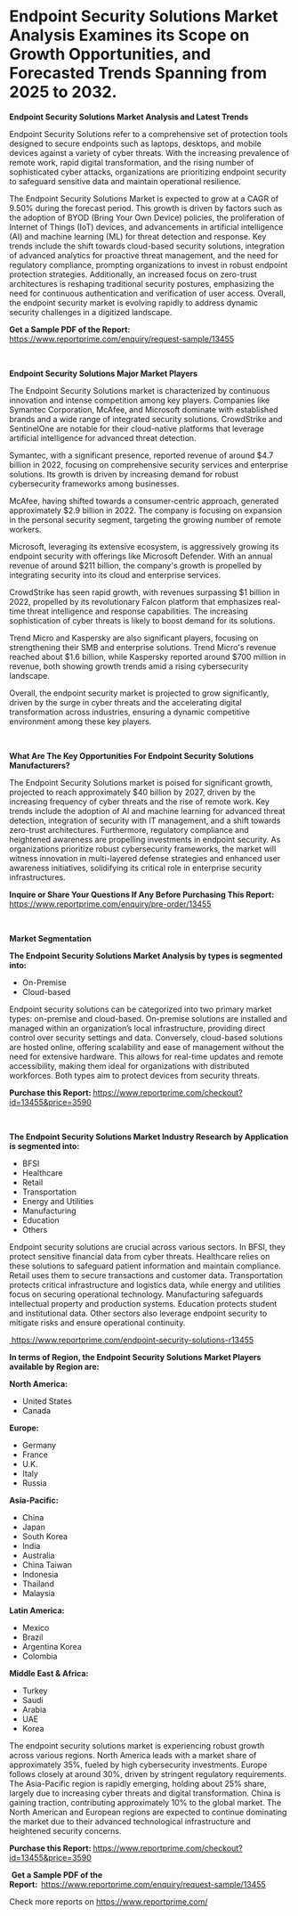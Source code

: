 <p><h1>Endpoint Security Solutions Market Analysis Examines its Scope on Growth Opportunities, and Forecasted Trends Spanning from 2025 to 2032.</h1></p><p><strong>Endpoint Security Solutions Market Analysis and Latest Trends</strong></p>
<p><p>Endpoint Security Solutions refer to a comprehensive set of protection tools designed to secure endpoints such as laptops, desktops, and mobile devices against a variety of cyber threats. With the increasing prevalence of remote work, rapid digital transformation, and the rising number of sophisticated cyber attacks, organizations are prioritizing endpoint security to safeguard sensitive data and maintain operational resilience.</p><p>The Endpoint Security Solutions Market is expected to grow at a CAGR of 9.50% during the forecast period. This growth is driven by factors such as the adoption of BYOD (Bring Your Own Device) policies, the proliferation of Internet of Things (IoT) devices, and advancements in artificial intelligence (AI) and machine learning (ML) for threat detection and response. Key trends include the shift towards cloud-based security solutions, integration of advanced analytics for proactive threat management, and the need for regulatory compliance, prompting organizations to invest in robust endpoint protection strategies. Additionally, an increased focus on zero-trust architectures is reshaping traditional security postures, emphasizing the need for continuous authentication and verification of user access. Overall, the endpoint security market is evolving rapidly to address dynamic security challenges in a digitized landscape.</p></p>
<p><strong>Get a Sample PDF of the Report:&nbsp;</strong> <a href="https://www.reportprime.com/enquiry/request-sample/13455?utm_campaign=3207&utm_medium=2&utm_source=Github&utm_content=ia&utm_term=20032025&utm_id=endpoint-security-solutions">https://www.reportprime.com/enquiry/request-sample/13455</a></p>
<p>&nbsp;</p>
<p><strong>Endpoint Security Solutions Major Market Players</strong></p>
<p><p>The Endpoint Security Solutions market is characterized by continuous innovation and intense competition among key players. Companies like Symantec Corporation, McAfee, and Microsoft dominate with established brands and a wide range of integrated security solutions. CrowdStrike and SentinelOne are notable for their cloud-native platforms that leverage artificial intelligence for advanced threat detection.</p><p>Symantec, with a significant presence, reported revenue of around $4.7 billion in 2022, focusing on comprehensive security services and enterprise solutions. Its growth is driven by increasing demand for robust cybersecurity frameworks among businesses. </p><p>McAfee, having shifted towards a consumer-centric approach, generated approximately $2.9 billion in 2022. The company is focusing on expansion in the personal security segment, targeting the growing number of remote workers.</p><p>Microsoft, leveraging its extensive ecosystem, is aggressively growing its endpoint security with offerings like Microsoft Defender. With an annual revenue of around $211 billion, the company's growth is propelled by integrating security into its cloud and enterprise services.</p><p>CrowdStrike has seen rapid growth, with revenues surpassing $1 billion in 2022, propelled by its revolutionary Falcon platform that emphasizes real-time threat intelligence and response capabilities. The increasing sophistication of cyber threats is likely to boost demand for its solutions.</p><p>Trend Micro and Kaspersky are also significant players, focusing on strengthening their SMB and enterprise solutions. Trend Micro's revenue reached about $1.6 billion, while Kaspersky reported around $700 million in revenue, both showing growth trends amid a rising cybersecurity landscape.</p><p>Overall, the endpoint security market is projected to grow significantly, driven by the surge in cyber threats and the accelerating digital transformation across industries, ensuring a dynamic competitive environment among these key players.</p></p>
<p>&nbsp;</p>
<p><strong>What Are The Key Opportunities For Endpoint Security Solutions Manufacturers?</strong></p>
<p><p>The Endpoint Security Solutions market is poised for significant growth, projected to reach approximately $40 billion by 2027, driven by the increasing frequency of cyber threats and the rise of remote work. Key trends include the adoption of AI and machine learning for advanced threat detection, integration of security with IT management, and a shift towards zero-trust architectures. Furthermore, regulatory compliance and heightened awareness are propelling investments in endpoint security. As organizations prioritize robust cybersecurity frameworks, the market will witness innovation in multi-layered defense strategies and enhanced user awareness initiatives, solidifying its critical role in enterprise security infrastructures.</p></p>
<p><strong>Inquire or Share Your Questions If Any Before Purchasing This Report:</strong> <a href="https://www.reportprime.com/enquiry/pre-order/13455?utm_campaign=3207&utm_medium=2&utm_source=Github&utm_content=ia&utm_term=20032025&utm_id=endpoint-security-solutions">https://www.reportprime.com/enquiry/pre-order/13455</a></p>
<p>&nbsp;</p>
<p><strong>Market Segmentation</strong></p>
<p><strong>The Endpoint Security Solutions Market Analysis by types is segmented into:</strong></p>
<p><ul><li>On-Premise</li><li>Cloud-based</li></ul></p>
<p><p>Endpoint security solutions can be categorized into two primary market types: on-premise and cloud-based. On-premise solutions are installed and managed within an organization’s local infrastructure, providing direct control over security settings and data. Conversely, cloud-based solutions are hosted online, offering scalability and ease of management without the need for extensive hardware. This allows for real-time updates and remote accessibility, making them ideal for organizations with distributed workforces. Both types aim to protect devices from security threats.</p></p>
<p><strong>Purchase this Report:&nbsp;</strong><a href="https://www.reportprime.com/checkout?id=13455&price=3590&utm_campaign=3207&utm_medium=2&utm_source=Github&utm_content=ia&utm_term=20032025&utm_id=endpoint-security-solutions">https://www.reportprime.com/checkout?id=13455&price=3590</a></p>
<p>&nbsp;</p>
<p><strong>The Endpoint Security Solutions Market Industry Research by Application is segmented into:</strong></p>
<p><ul><li>BFSI</li><li>Healthcare</li><li>Retail</li><li>Transportation</li><li>Energy and Utilities</li><li>Manufacturing</li><li>Education</li><li>Others</li></ul></p>
<p><p>Endpoint security solutions are crucial across various sectors. In BFSI, they protect sensitive financial data from cyber threats. Healthcare relies on these solutions to safeguard patient information and maintain compliance. Retail uses them to secure transactions and customer data. Transportation protects critical infrastructure and logistics data, while energy and utilities focus on securing operational technology. Manufacturing safeguards intellectual property and production systems. Education protects student and institutional data. Other sectors also leverage endpoint security to mitigate risks and ensure operational continuity.</p></p>
<p><a href="https://www.reportprime.com/endpoint-security-solutions-r13455?utm_campaign=3207&utm_medium=2&utm_source=Github&utm_content=ia&utm_term=20032025&utm_id=endpoint-security-solutions">&nbsp;https://www.reportprime.com/endpoint-security-solutions-r13455</a></p>
<p><strong>In terms of Region, the Endpoint Security Solutions Market Players available by Region are:</strong></p>
<p>
    <p> <strong> North America: </strong>
        <ul>
            <li>United States</li>
            <li>Canada</li>
        </ul>
        </p> 
    <p> <strong> Europe: </strong>
        <ul>
            <li>Germany</li>
            <li>France</li>
            <li>U.K.</li>
            <li>Italy</li>
            <li>Russia</li>
        </ul>
        </p> 
    <p> <strong> Asia-Pacific: </strong>
        <ul>
            <li>China</li>
            <li>Japan</li>
            <li>South Korea</li>
            <li>India</li>
            <li>Australia</li>
            <li>China Taiwan</li>
            <li>Indonesia</li>
            <li>Thailand</li>
            <li>Malaysia</li>
        </ul>
        </p> 
    <p> <strong> Latin America: </strong>
        <ul>
            <li>Mexico</li>
            <li>Brazil</li>
            <li>Argentina Korea</li>
            <li>Colombia</li>
        </ul>
        </p> 
    <p> <strong> Middle East & Africa: </strong>
        <ul>
            <li>Turkey</li>
            <li>Saudi</li>
            <li>Arabia</li>
            <li>UAE</li>
            <li>Korea</li>
        </ul>
    </p>
    </p>
<p><p>The endpoint security solutions market is experiencing robust growth across various regions. North America leads with a market share of approximately 35%, fueled by high cybersecurity investments. Europe follows closely at around 30%, driven by stringent regulatory requirements. The Asia-Pacific region is rapidly emerging, holding about 25% share, largely due to increasing cyber threats and digital transformation. China is gaining traction, contributing approximately 10% to the global market. The North American and European regions are expected to continue dominating the market due to their advanced technological infrastructure and heightened security concerns.</p></p>
<p><strong>Purchase this Report: </strong><a href="https://www.reportprime.com/checkout?id=13455&price=3590&utm_campaign=3207&utm_medium=2&utm_source=Github&utm_content=ia&utm_term=20032025&utm_id=endpoint-security-solutions">https://www.reportprime.com/checkout?id=13455&price=3590</a></p>
<p>&nbsp;<strong>Get a Sample PDF of the Report:&nbsp;&nbsp;</strong><a href="https://www.reportprime.com/enquiry/request-sample/13455?utm_campaign=3207&utm_medium=2&utm_source=Github&utm_content=ia&utm_term=20032025&utm_id=endpoint-security-solutions">https://www.reportprime.com/enquiry/request-sample/13455</a></p>
<p><strong></strong></p>
<p>Check more reports on <a href="https://www.reportprime.com/?utm_campaign=3207&utm_medium=2&utm_source=Github&utm_content=ia&utm_term=20032025&utm_id=endpoint-security-solutions">https://www.reportprime.com/</a></p>